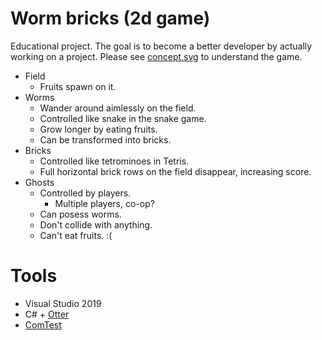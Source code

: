 # Worm bricks (2d game)
Educational project. The goal is to become a better developer by actually working on a project. Please see [concept.svg](https://raw.githubusercontent.com/anvemaha/worm-bricks/master/concept.svg) to understand the game.
- Field
    - Fruits spawn on it.
- Worms
    - Wander around aimlessly on the field.
    - Controlled like snake in the snake game.
    - Grow longer by eating fruits.
    - Can be transformed into bricks.
- Bricks
    - Controlled like tetrominoes in Tetris.
    - Full horizontal brick rows on the field disappear, increasing score.
- Ghosts
    - Controlled by players.
        - Multiple players, co-op?
    - Can posess worms.
    - Don't collide with anything.
    - Can't eat fruits. :(

# Tools
- Visual Studio 2019
- C# + [Otter](http://otter2d.com/)
- [ComTest](https://trac.cc.jyu.fi/projects/comtest/wiki/ComTestInEnglish) 